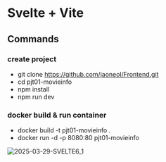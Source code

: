 # Svelte + Vite

## Commands

### create project
- git clone https://github.com/jaoneol/Frontend.git
- cd pjt01-movieinfo
- npm install
- npm run dev

### docker build & run container
- docker build -t pjt01-movieinfo .
- docker run -d -p 8080:80 pjt01-movieinfo


![2025-03-29-SVELTE6_1](https://github.com/user-attachments/assets/28257718-2421-4e48-abe8-2563733fdf93)
